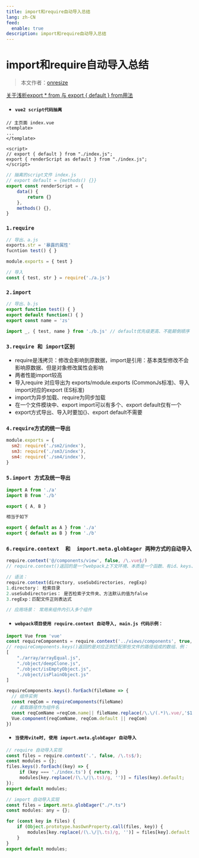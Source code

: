 ```yaml
---
title: import和require自动导入总结
lang: zh-CN
feed:
  enable: true
description: import和require自动导入总结
---
```


# import和require自动导入总结

> 本文作者：[onresize](https://github.com/onresize)


[关于浅析export * from 与 export { default } from用法](https://blog.csdn.net/weixin_43131046/article/details/124248280)


- #### `vue2 script代码抽离`
```vue
// 主页面 index.vue
<template>
...
</template>

<script>
// export { default } from "./index.js";
export { renderScript as default } from "./index.js";
</script>
```

```js
// 抽离的script文件 index.js
// export default = {methods() {}}
export const renderScript = {
    data() {
        return {}
    },
    methods() {},
}
```

### `1.require`

```js
// 导出、a.js
exports.str = '暴露的属性'
fucntion test() { }

module.exports = { test }
```

```js
// 导入
const { test, str } = require('./a.js')
```

### `2.import`

```js
// 导出、b.js
export function test() { }
export default function() { }
export const name = 'zs'
```

```js
import _, { test, name } from './b.js' // default优先级更高、不能颠倒顺序
```

### `3.require 和 import区别`
- require是浅拷贝：修改会影响到原数据，import是引用：基本类型修改不会影响原数据、但是对象修改属性会影响
- 两者性能import较高
- 导入require 对应导出为 exports/module.exports (CommonJs标准)、导入import对应的export (ES标准)
- import为异步加载、require为同步加载
- 在一个文件模块中、export import可以有多个、export default仅有一个
- export方式导出、导入时要加{}、export default不需要

### `4.require方式的统一导出`

```js
module.exports = {
  sm2: require('./sm2/index'),
  sm3: require('./sm3/index'),
  sm4: require('./sm4/index'),
}
```

### `5.import 方式及统一导出`

```js
import A from './a'
import B from './b'

export { A, B }

相当于如下

export { default as A } from './a'
export { default as B } from './b'
```



### `6.require.context  和  import.meta.globEager 两种方式的自动导入`

```js
require.context('@/components/view', false, /\.vue$/)
// require.context()返回的是一个webpack上下文环境、本质是一个函数、有id、keys、resolve属性

// 语法：
require.context(directory, useSubdirectories, regExp)
1.directory： 检索目录
2.useSubdirectories： 是否检索子文件夹、方法默认的值为false
3.regExp：匹配文件正则表达式

// 应用场景： 常用来组件内引入多个组件
```

- #### `webpack项目使用 require.context 自动导入, main.js 代码示例：`

```js
import Vue from 'vue'
const requireComponents = require.context('../views/components', true, /\.vue/)
// requireComponents.keys()返回的是对应正则匹配那些文件的路径组成的数组、例：
[
    "./array/arrayEqual.js",
    "./object/deepClone.js",
    "./object/isEmptyObject.js",
    "./object/isPlainObject.js"
]

requireComponents.keys().forEach(fileName => {
  // 组件实例
  const reqCom = requireComponents(fileName)
  // 截取路径作为组件名
  const reqComName =reqCom.name|| fileName.replace(/\.\/(.*)\.vue/,'$1')
  Vue.component(reqComName, reqCom.default || reqCom)
})
```



- #### `当使用vite时, 使用 import.meta.globEager 自动导入`

```js
// require 自动导入实现
const files = require.context('.', false, /\.ts$/);
const modules = {};
files.keys().forEach((key) => {
     if (key === './index.ts') { return; }
     modules[key.replace(/(\.\/|\.ts)/g, '')] = files(key).default;
});
export default modules;
```

```js
// import 自动导入实现
const files = import.meta.globEager("./*.ts")
const modules: any = {};

for (const key in files) {
    if (Object.prototype.hasOwnProperty.call(files, key)) {
        modules[key.replace(/(\.\/|\.ts)/g, '')] = files[key].default
    }
}
export default modules;
```